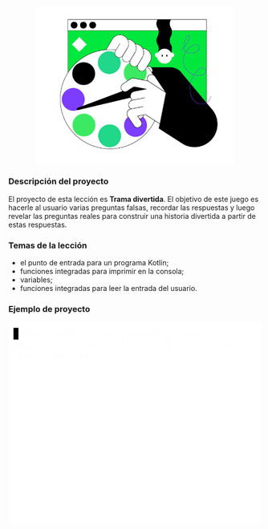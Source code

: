 <p align="center">
    <img src="../../utils/src/main/resources/images/part1/first.date/game.png" alt="Trama divertida" width="400"/>
</p>

### Descripción del proyecto

El proyecto de esta lección es **Trama divertida**.
El objetivo de este juego es hacerle al usuario varias preguntas falsas,
recordar las respuestas y luego revelar las preguntas reales para construir una historia divertida a partir de estas respuestas.

### Temas de la lección

- el punto de entrada para un programa Kotlin;
- funciones integradas para imprimir en la consola;
- variables;
- funciones integradas para leer la entrada del usuario.

### Ejemplo de proyecto

![Ejemplo del juego](../../utils/src/main/resources/images/part1/first.date/game.gif "Ejemplo del juego")